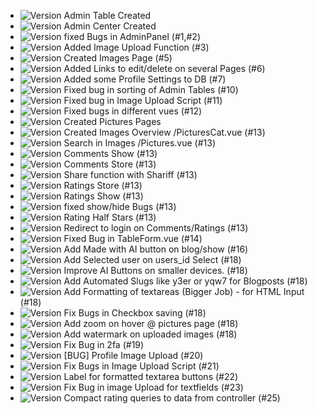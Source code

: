 - ![Version](https://img.shields.io/badge/version-2.01.1-green) Admin Table Created  
- ![Version](https://img.shields.io/badge/version-2.05.2-green) Admin Center Created  
- ![Version](https://img.shields.io/badge/version-2.06.4-green) fixed Bugs in AdminPanel (#1,#2)  
- ![Version](https://img.shields.io/badge/version-2.06.9-green) Added Image Upload Function (#3)  
- ![Version](https://img.shields.io/badge/version-2.07.2-green) Created Images Page (#5)  
- ![Version](https://img.shields.io/badge/version-2.08.4-green) Added Links to edit/delete on several Pages (#6)  
- ![Version](https://img.shields.io/badge/version-2.10.8-green) Added some Profile Settings to DB (#7)  
- ![Version](https://img.shields.io/badge/version-2.12.5-green) Fixed bug in sorting of Admin Tables (#10)  
- ![Version](https://img.shields.io/badge/version-2.13.8-green) Fixed bug in Image Upload Script (#11)  
- ![Version](https://img.shields.io/badge/version-2.14.7-green) Fixed bugs in different vues (#12)  
- ![Version](https://img.shields.io/badge/version-2.14.9-green) Created Pictures Pages  
- ![Version](https://img.shields.io/badge/version-2.15.9-green) Created Images Overview /PicturesCat.vue (#13)  
- ![Version](https://img.shields.io/badge/version-2.16.3-green) Search in Images /Pictures.vue (#13)  
- ![Version](https://img.shields.io/badge/version-2.17.1-green) Comments Show (#13)  
- ![Version](https://img.shields.io/badge/version-2.17.5-green) Comments Store (#13)  
- ![Version](https://img.shields.io/badge/version-2.19.5-green) Share function with Shariff (#13)  
- ![Version](https://img.shields.io/badge/version-2.20.2-green) Ratings Store (#13)  
- ![Version](https://img.shields.io/badge/version-2.21.4-green) Ratings Show (#13)  
- ![Version](https://img.shields.io/badge/version-2.21.9-green) fixed show/hide Bugs (#13)  
- ![Version](https://img.shields.io/badge/version-2.22.2-green) Rating Half Stars (#13)  
- ![Version](https://img.shields.io/badge/version-2.23.7-green) Redirect to login on Comments/Ratings (#13)  
- ![Version](https://img.shields.io/badge/version-2.24.6-green) Fixed Bug in TableForm.vue (#14)  
- ![Version](https://img.shields.io/badge/version-2.26.9-green) Add Made with AI button on blog/show (#16)  
- ![Version](https://img.shields.io/badge/version-2.27.6-green) Add Selected user on users_id Select (#18)  
- ![Version](https://img.shields.io/badge/version-2.28.1-green) Improve AI Buttons on smaller devices. (#18)  
- ![Version](https://img.shields.io/badge/version-2.29.2-green) Add Automated Slugs like y3er or yqw7 for Blogposts (#18)  
- ![Version](https://img.shields.io/badge/version-2.31.5-green) Add Formatting of textareas (Bigger Job) - for HTML Input (#18)  
- ![Version](https://img.shields.io/badge/version-2.32.8-green) Fix Bugs in Checkbox saving (#18)  
- ![Version](https://img.shields.io/badge/version-2.33.9-green) Add zoom on hover @ pictures page (#18)  
- ![Version](https://img.shields.io/badge/version-2.40.2-green) Add watermark on uploaded images (#18)  
- ![Version](https://img.shields.io/badge/version-2.41.6-green) Fix Bug in 2fa (#19)  
- ![Version](https://img.shields.io/badge/version-2.42.8-green) [BUG] Profile Image Upload (#20)  
- ![Version](https://img.shields.io/badge/version-2.43.4-green) Fix Bugs in Image Upload Script (#21)  
- ![Version](https://img.shields.io/badge/version-2.44.4-green) Label for formatted textarea buttons (#22)  
- ![Version](https://img.shields.io/badge/version-2.45.1-green) Fix Bug in image Upload for textfields (#23)  
- ![Version](https://img.shields.io/badge/version-2.47.2-green) Compact rating queries to data from controller (#25)  
